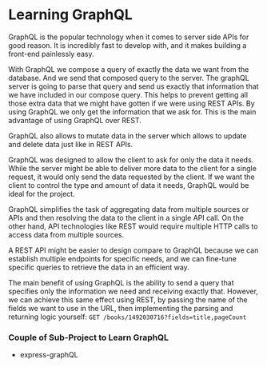 # Learning GraphQL

GraphQL is the popular technology when it comes to server side APIs for good reason. It is incredibly fast to develop with, and it makes building a front-end painlessly easy.

With GraphQL we compose a query of exactly the data we want from the database. And we send that composed  query to the server. The graphQL server is going to parse that query and send us exactly that information that we have included in our compose query. This helps to prevent getting all those extra data that we might have gotten if we were using REST APIs. By using GraphQL we only get the information that we ask for. This is the main advantage of using GraphQL over REST. 

GraphQL also allows to mutate data in the server which allows to update and delete data just like in REST APIs.

GraphQL was designed to allow the client to ask for only the data it needs. While the server might be able to deliver more data to the client for a single request, it would only send the data requested by the client. If we want the client to control the type and amount of data it needs, GraphQL would be ideal for the project.

GraphQL simplifies the task of aggregating data from multiple sources or APIs and then resolving the data to the client in a single API call. On the other hand, API technologies like REST would require multiple HTTP calls to access data from multiple sources.

 A REST API might be easier to design compare to GraphQL because we can establish multiple endpoints for specific needs, and we can fine-tune specific queries to retrieve the data in an efficient way.

 The main benefit of using GraphQL is the ability to send a query that specifies only the information we need and receiving exactly that. However, we can achieve this same effect using REST, by passing the name of the fields we want to use in the URL, then implementing the parsing and returning logic yourself: `GET /books/1492030716?fields=title,pageCount`

### Couple of Sub-Project to Learn GraphQL
 - express-graphQL